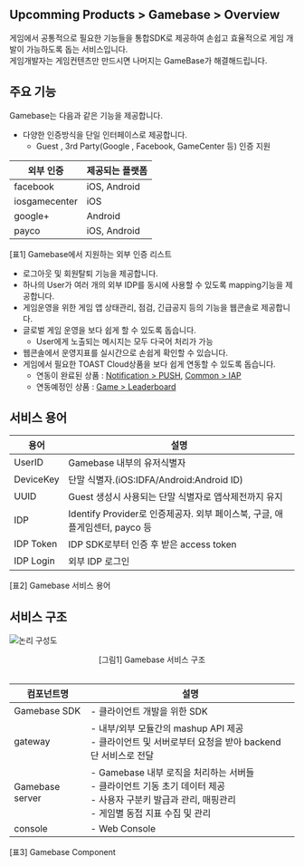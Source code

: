 ## Upcomming Products > Gamebase > Overview

게임에서 공통적으로 필요한 기능들을 통합SDK로 제공하여 손쉽고 효율적으로 게임 개발이 가능하도록 돕는 서비스입니다.<br>게임개발자는 게임컨텐츠만 만드시면 나머지는 GameBase가 해결해드립니다.

## 주요 기능

Gamebase는 다음과 같은 기능을 제공합니다.

* 다양한 인증방식을 단일 인터페이스로 제공합니다.
	* Guest , 3rd Party(Google , Facebook, GameCenter 등) 인증 지원 
	
| 외부 인증 | 제공되는 플랫폼 |
|--------|--------|
| facebook       | iOS, Android        |
| iosgamecenter | iOS        |
| google+       | Android        |
| payco       | iOS, Android        |

[표1] Gamebase에서 지원하는 외부 인증 리스트

* 로그아웃 및 회원탈퇴 기능을 제공합니다.
* 하나의 User가 여러 개의 외부 IDP를 동시에 사용할 수 있도록 mapping기능을 제공합니다.
* 게임운영을 위한 게임 앱 상태관리, 점검, 긴급공지 등의 기능을 웹콘솔로 제공합니다.
* 글로벌 게임 운영을 보다 쉽게 할 수 있도록 돕습니다.
	* User에게 노출되는 메시지는 모두 다국어 처리가 가능
* 웹콘솔에서 운영지표를 실시간으로 손쉽게 확인할 수 있습니다.
* 게임에서 필요한 TOAST Cloud상품을 보다 쉽게 연동할 수 있도록 돕습니다.
	* 연동이 완료된 상품 :  [Notification > PUSH](http://cloud.toast.com/service/notification), [Common > IAP](http://cloud.toast.com/service/iap) 
	* 연동예정인 상품 : [Game > Leaderboard](http://cloud.toast.com/service/leaderboard)



## 서비스 용어

| 용어 | 설명 |
|--------|--------|
| UserID      | Gamebase 내부의 유저식별자       |
| DeviceKey      | 단말 식별자.(iOS:IDFA/Android:Android ID)       |
| UUID      | Guest 생성시 사용되는 단말 식별자로 앱삭제전까지 유지      |
| IDP       | Identify Provider로 인증제공자. 외부 페이스북, 구글, 애플게임센터, payco 등       |
| IDP Token      | IDP SDK로부터 인증 후 받은 access token       |
| IDP Login      | 외부 IDP 로그인       |

[표2] Gamebase 서비스 용어

## 서비스 구조

![논리 구성도](http://static.toastoven.net/prod_gamebase/Overview/img_logical_1.0.png)
<center>[그림1] Gamebase 서비스 구조</center>
<br>

| 컴포넌트명 | 설명 |
| --- | --- |
| Gamebase SDK | - 클라이언트 개발을 위한 SDK |
| gateway | - 내부/외부 모듈간의 mashup API 제공 <br>- 클라이언트 및 서버로부터 요청을 받아 backend 단 서비스로 전달 |
| Gamebase server | - Gamebase 내부 로직을 처리하는 서버들 <br>- 클라이언트 기동 초기 데이터 제공 <br>- 사용자 구분키 발급과 관리, 매핑관리 <br>- 게임별 동접 지표 수집 및 관리 |
| console | - Web Console |

[표3] Gamebase Component




























